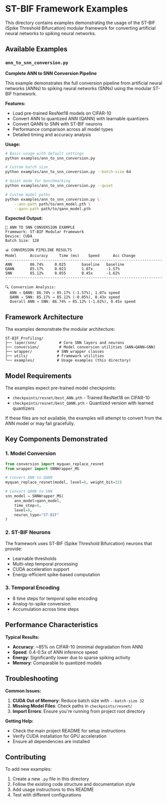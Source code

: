 # ST-BIF Framework Examples

This directory contains examples demonstrating the usage of the ST-BIF (Spike Threshold Bifurcation) modular framework for converting artificial neural networks to spiking neural networks.

## Available Examples

### `ann_to_snn_conversion.py`

**Complete ANN to SNN Conversion Pipeline**

This example demonstrates the full conversion pipeline from artificial neural networks (ANNs) to spiking neural networks (SNNs) using the modular ST-BIF framework.

**Features:**
- Load pre-trained ResNet18 models on CIFAR-10
- Convert ANN to quantized ANN (QANN) with learnable quantizers
- Convert QANN to SNN with ST-BIF neurons
- Performance comparison across all model types
- Detailed timing and accuracy analysis

**Usage:**
```bash
# Basic usage with default settings
python examples/ann_to_snn_conversion.py

# Custom batch size
python examples/ann_to_snn_conversion.py --batch-size 64

# Quiet mode for benchmarking
python examples/ann_to_snn_conversion.py --quiet

# Custom model paths
python examples/ann_to_snn_conversion.py \
    --ann-path path/to/ann_model.pth \
    --qann-path path/to/qann_model.pth
```

**Expected Output:**
```
🧪 ANN TO SNN CONVERSION EXAMPLE
Framework: ST-BIF Modular Framework
Device: CUDA
Batch Size: 128

📊 CONVERSION PIPELINE RESULTS
Model      Accuracy     Time (ms)    Speed      Acc Change  
----------------------------------------------------------------------
ANN        86.74%     0.025       baseline   baseline    
QANN       85.17%     0.023       1.07x      -1.57%      
SNN        85.12%     0.055       0.45x      -1.62%      
----------------------------------------------------------------------

🔍 Conversion Analysis:
  ANN → QANN: 86.74% → 85.17% (-1.57%), 1.07x speed
  QANN → SNN: 85.17% → 85.12% (-0.05%), 0.43x speed
  Overall ANN → SNN: 86.74% → 85.12% (-1.62%), 0.45x speed
```

## Framework Architecture

The examples demonstrate the modular architecture:

```
ST-BIF_Profiling/
├── layer/snn/          # Core SNN layers and neurons
├── conversion/         # Model conversion utilities (ANN→QANN→SNN)
├── wrapper/           # SNN wrapper classes
├── utils/             # Framework utilities
└── examples/          # Usage examples (this directory)
```

## Model Requirements

The examples expect pre-trained model checkpoints:
- `checkpoints/resnet/best_ANN.pth` - Trained ResNet18 on CIFAR-10
- `checkpoints/resnet/best_QANN.pth` - Quantized version with learned quantizers

If these files are not available, the examples will attempt to convert from the ANN model or may fail gracefully.

## Key Components Demonstrated

### 1. Model Conversion
```python
from conversion import myquan_replace_resnet
from wrapper import SNNWrapper_MS

# Convert ANN to QANN
myquan_replace_resnet(model, level=8, weight_bit=32)

# Convert QANN to SNN
snn_model = SNNWrapper_MS(
    ann_model=qann_model,
    time_step=8,
    level=8,
    neuron_type="ST-BIF"
)
```

### 2. ST-BIF Neurons
The framework uses ST-BIF (Spike Threshold Bifurcation) neurons that provide:
- Learnable thresholds
- Multi-step temporal processing
- CUDA acceleration support
- Energy-efficient spike-based computation

### 3. Temporal Encoding
- 8 time steps for temporal spike encoding
- Analog-to-spike conversion
- Accumulation across time steps

## Performance Characteristics

**Typical Results:**
- **Accuracy**: ~85% on CIFAR-10 (minimal degradation from ANN)
- **Speed**: 0.4-0.5x of ANN inference speed
- **Energy**: Significantly lower due to sparse spiking activity
- **Memory**: Comparable to quantized models

## Troubleshooting

**Common Issues:**

1. **CUDA Out of Memory**: Reduce batch size with `--batch-size 32`
2. **Missing Model Files**: Check paths in `checkpoints/resnet/`
3. **Import Errors**: Ensure you're running from project root directory

**Getting Help:**
- Check the main project README for setup instructions
- Verify CUDA installation for GPU acceleration
- Ensure all dependencies are installed

## Contributing

To add new examples:
1. Create a new `.py` file in this directory
2. Follow the existing code structure and documentation style
3. Add usage instructions to this README
4. Test with different configurations